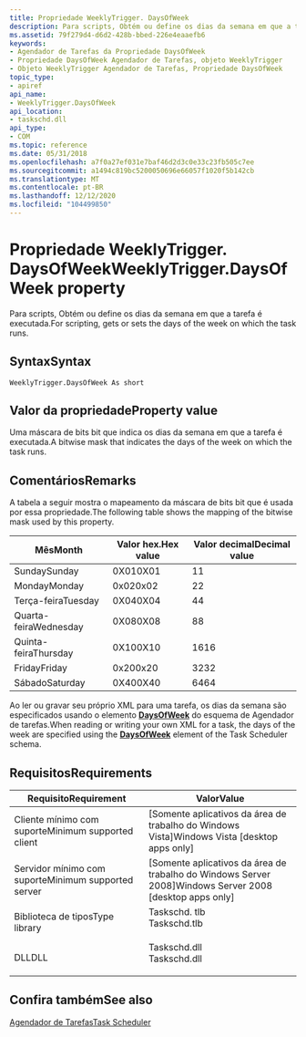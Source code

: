 ```yaml
---
title: Propriedade WeeklyTrigger. DaysOfWeek
description: Para scripts, Obtém ou define os dias da semana em que a tarefa é executada.
ms.assetid: 79f279d4-d6d2-428b-bbed-226e4eaaefb6
keywords:
- Agendador de Tarefas da Propriedade DaysOfWeek
- Propriedade DaysOfWeek Agendador de Tarefas, objeto WeeklyTrigger
- Objeto WeeklyTrigger Agendador de Tarefas, Propriedade DaysOfWeek
topic_type:
- apiref
api_name:
- WeeklyTrigger.DaysOfWeek
api_location:
- taskschd.dll
api_type:
- COM
ms.topic: reference
ms.date: 05/31/2018
ms.openlocfilehash: a7f0a27ef031e7baf46d2d3c0e33c23fb505c7ee
ms.sourcegitcommit: a1494c819bc5200050696e66057f1020f5b142cb
ms.translationtype: MT
ms.contentlocale: pt-BR
ms.lasthandoff: 12/12/2020
ms.locfileid: "104499850"
---
```

# <a name="weeklytriggerdaysofweek-property"></a><span data-ttu-id="87c0c-106">Propriedade WeeklyTrigger. DaysOfWeek</span><span class="sxs-lookup"><span data-stu-id="87c0c-106">WeeklyTrigger.DaysOfWeek property</span></span>

<span data-ttu-id="87c0c-107">Para scripts, Obtém ou define os dias da semana em que a tarefa é executada.</span><span class="sxs-lookup"><span data-stu-id="87c0c-107">For scripting, gets or sets the days of the week on which the task runs.</span></span>

## <a name="syntax"></a><span data-ttu-id="87c0c-108">Syntax</span><span class="sxs-lookup"><span data-stu-id="87c0c-108">Syntax</span></span>


```VB
WeeklyTrigger.DaysOfWeek As short
```



## <a name="property-value"></a><span data-ttu-id="87c0c-109">Valor da propriedade</span><span class="sxs-lookup"><span data-stu-id="87c0c-109">Property value</span></span>

<span data-ttu-id="87c0c-110">Uma máscara de bits bit que indica os dias da semana em que a tarefa é executada.</span><span class="sxs-lookup"><span data-stu-id="87c0c-110">A bitwise mask that indicates the days of the week on which the task runs.</span></span>

## <a name="remarks"></a><span data-ttu-id="87c0c-111">Comentários</span><span class="sxs-lookup"><span data-stu-id="87c0c-111">Remarks</span></span>

<span data-ttu-id="87c0c-112">A tabela a seguir mostra o mapeamento da máscara de bits bit que é usada por essa propriedade.</span><span class="sxs-lookup"><span data-stu-id="87c0c-112">The following table shows the mapping of the bitwise mask used by this property.</span></span>



| <span data-ttu-id="87c0c-113">Mês</span><span class="sxs-lookup"><span data-stu-id="87c0c-113">Month</span></span>     | <span data-ttu-id="87c0c-114">Valor hex.</span><span class="sxs-lookup"><span data-stu-id="87c0c-114">Hex value</span></span> | <span data-ttu-id="87c0c-115">Valor decimal</span><span class="sxs-lookup"><span data-stu-id="87c0c-115">Decimal value</span></span> |
|-----------|-----------|---------------|
| <span data-ttu-id="87c0c-116">Sunday</span><span class="sxs-lookup"><span data-stu-id="87c0c-116">Sunday</span></span>    | <span data-ttu-id="87c0c-117">0X01</span><span class="sxs-lookup"><span data-stu-id="87c0c-117">0X01</span></span>      | <span data-ttu-id="87c0c-118">1</span><span class="sxs-lookup"><span data-stu-id="87c0c-118">1</span></span>             |
| <span data-ttu-id="87c0c-119">Monday</span><span class="sxs-lookup"><span data-stu-id="87c0c-119">Monday</span></span>    | <span data-ttu-id="87c0c-120">0x02</span><span class="sxs-lookup"><span data-stu-id="87c0c-120">0x02</span></span>      | <span data-ttu-id="87c0c-121">2</span><span class="sxs-lookup"><span data-stu-id="87c0c-121">2</span></span>             |
| <span data-ttu-id="87c0c-122">Terça-feira</span><span class="sxs-lookup"><span data-stu-id="87c0c-122">Tuesday</span></span>   | <span data-ttu-id="87c0c-123">0X04</span><span class="sxs-lookup"><span data-stu-id="87c0c-123">0X04</span></span>      | <span data-ttu-id="87c0c-124">4</span><span class="sxs-lookup"><span data-stu-id="87c0c-124">4</span></span>             |
| <span data-ttu-id="87c0c-125">Quarta-feira</span><span class="sxs-lookup"><span data-stu-id="87c0c-125">Wednesday</span></span> | <span data-ttu-id="87c0c-126">0X08</span><span class="sxs-lookup"><span data-stu-id="87c0c-126">0X08</span></span>      | <span data-ttu-id="87c0c-127">8</span><span class="sxs-lookup"><span data-stu-id="87c0c-127">8</span></span>             |
| <span data-ttu-id="87c0c-128">Quinta-feira</span><span class="sxs-lookup"><span data-stu-id="87c0c-128">Thursday</span></span>  | <span data-ttu-id="87c0c-129">0X10</span><span class="sxs-lookup"><span data-stu-id="87c0c-129">0X10</span></span>      | <span data-ttu-id="87c0c-130">16</span><span class="sxs-lookup"><span data-stu-id="87c0c-130">16</span></span>            |
| <span data-ttu-id="87c0c-131">Friday</span><span class="sxs-lookup"><span data-stu-id="87c0c-131">Friday</span></span>    | <span data-ttu-id="87c0c-132">0x20</span><span class="sxs-lookup"><span data-stu-id="87c0c-132">0x20</span></span>      | <span data-ttu-id="87c0c-133">32</span><span class="sxs-lookup"><span data-stu-id="87c0c-133">32</span></span>            |
| <span data-ttu-id="87c0c-134">Sábado</span><span class="sxs-lookup"><span data-stu-id="87c0c-134">Saturday</span></span>  | <span data-ttu-id="87c0c-135">0X40</span><span class="sxs-lookup"><span data-stu-id="87c0c-135">0X40</span></span>      | <span data-ttu-id="87c0c-136">64</span><span class="sxs-lookup"><span data-stu-id="87c0c-136">64</span></span>            |



 

<span data-ttu-id="87c0c-137">Ao ler ou gravar seu próprio XML para uma tarefa, os dias da semana são especificados usando o elemento [**DaysOfWeek**](taskschedulerschema-daysofweek-weeklyscheduletype-element.md) do esquema de Agendador de tarefas.</span><span class="sxs-lookup"><span data-stu-id="87c0c-137">When reading or writing your own XML for a task, the days of the week are specified using the [**DaysOfWeek**](taskschedulerschema-daysofweek-weeklyscheduletype-element.md) element of the Task Scheduler schema.</span></span>

## <a name="requirements"></a><span data-ttu-id="87c0c-138">Requisitos</span><span class="sxs-lookup"><span data-stu-id="87c0c-138">Requirements</span></span>



| <span data-ttu-id="87c0c-139">Requisito</span><span class="sxs-lookup"><span data-stu-id="87c0c-139">Requirement</span></span> | <span data-ttu-id="87c0c-140">Valor</span><span class="sxs-lookup"><span data-stu-id="87c0c-140">Value</span></span> |
|-------------------------------------|-----------------------------------------------------------------------------------------|
| <span data-ttu-id="87c0c-141">Cliente mínimo com suporte</span><span class="sxs-lookup"><span data-stu-id="87c0c-141">Minimum supported client</span></span><br/> | <span data-ttu-id="87c0c-142">\[Somente aplicativos da área de trabalho do Windows Vista\]</span><span class="sxs-lookup"><span data-stu-id="87c0c-142">Windows Vista \[desktop apps only\]</span></span><br/>                                          |
| <span data-ttu-id="87c0c-143">Servidor mínimo com suporte</span><span class="sxs-lookup"><span data-stu-id="87c0c-143">Minimum supported server</span></span><br/> | <span data-ttu-id="87c0c-144">\[Somente aplicativos da área de trabalho do Windows Server 2008\]</span><span class="sxs-lookup"><span data-stu-id="87c0c-144">Windows Server 2008 \[desktop apps only\]</span></span><br/>                                    |
| <span data-ttu-id="87c0c-145">Biblioteca de tipos</span><span class="sxs-lookup"><span data-stu-id="87c0c-145">Type library</span></span><br/>             | <dl> <span data-ttu-id="87c0c-146"><dt>Taskschd. tlb</dt></span><span class="sxs-lookup"><span data-stu-id="87c0c-146"><dt>Taskschd.tlb</dt></span></span> </dl> |
| <span data-ttu-id="87c0c-147">DLL</span><span class="sxs-lookup"><span data-stu-id="87c0c-147">DLL</span></span><br/>                      | <dl> <span data-ttu-id="87c0c-148"><dt>Taskschd.dll</dt></span><span class="sxs-lookup"><span data-stu-id="87c0c-148"><dt>Taskschd.dll</dt></span></span> </dl> |



## <a name="see-also"></a><span data-ttu-id="87c0c-149">Confira também</span><span class="sxs-lookup"><span data-stu-id="87c0c-149">See also</span></span>

<dl> <dt>

[<span data-ttu-id="87c0c-150">Agendador de Tarefas</span><span class="sxs-lookup"><span data-stu-id="87c0c-150">Task Scheduler</span></span>](task-scheduler-start-page.md)
</dt> </dl>

 

 





